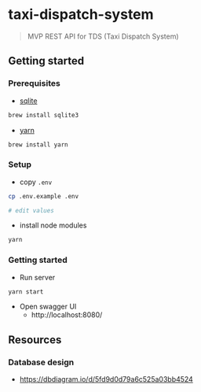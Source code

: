 # taxi-dispatch-system

> MVP REST API for TDS (Taxi Dispatch System)

## Getting started

### Prerequisites

* [sqlite](https://www.sqlite.org/download.html)

```bash
brew install sqlite3
```

* [yarn](https://classic.yarnpkg.com/en/docs/install)

```bash
brew install yarn
```

### Setup

* copy `.env`
```bash
cp .env.example .env

# edit values
```
* install node modules
```bash
yarn
```

### Getting started

* Run server

```bash
yarn start
```

* Open swagger UI
  * http://localhost:8080/


## Resources

### Database design
* https://dbdiagram.io/d/5fd9d0d79a6c525a03bb4524
